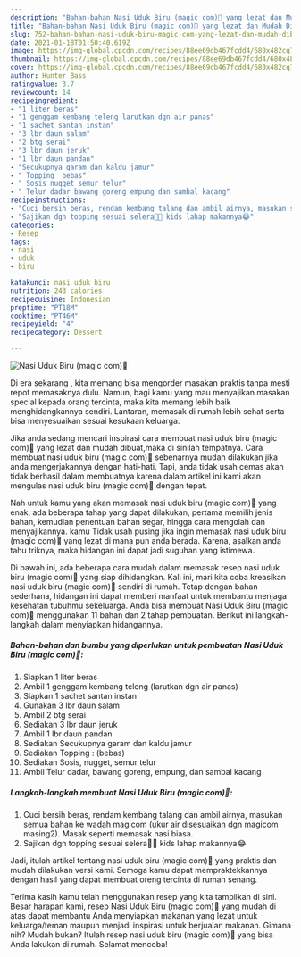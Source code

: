 ```yaml
---
description: "Bahan-bahan Nasi Uduk Biru (magic com)💙 yang lezat dan Mudah Dibuat"
title: "Bahan-bahan Nasi Uduk Biru (magic com)💙 yang lezat dan Mudah Dibuat"
slug: 752-bahan-bahan-nasi-uduk-biru-magic-com-yang-lezat-dan-mudah-dibuat
date: 2021-01-18T01:50:40.619Z
image: https://img-global.cpcdn.com/recipes/88ee69db467fcdd4/680x482cq70/nasi-uduk-biru-magic-com💙-foto-resep-utama.jpg
thumbnail: https://img-global.cpcdn.com/recipes/88ee69db467fcdd4/680x482cq70/nasi-uduk-biru-magic-com💙-foto-resep-utama.jpg
cover: https://img-global.cpcdn.com/recipes/88ee69db467fcdd4/680x482cq70/nasi-uduk-biru-magic-com💙-foto-resep-utama.jpg
author: Hunter Bass
ratingvalue: 3.7
reviewcount: 14
recipeingredient:
- "1 liter beras"
- "1 genggam kembang teleng larutkan dgn air panas"
- "1 sachet santan instan"
- "3 lbr daun salam"
- "2 btg serai"
- "3 lbr daun jeruk"
- "1 lbr daun pandan"
- "Secukupnya garam dan kaldu jamur"
- " Topping  bebas"
- " Sosis nugget semur telur"
- " Telur dadar bawang goreng empung dan sambal kacang"
recipeinstructions:
- "Cuci bersih beras, rendam kembang talang dan ambil airnya, masukan semua bahan ke wadah magicom (ukur air disesuaikan dgn magicom masing2). Masak seperti memasak nasi biasa."
- "Sajikan dgn topping sesuai selera💙💞 kids lahap makannya😂"
categories:
- Resep
tags:
- nasi
- uduk
- biru

katakunci: nasi uduk biru 
nutrition: 243 calories
recipecuisine: Indonesian
preptime: "PT18M"
cooktime: "PT46M"
recipeyield: "4"
recipecategory: Dessert

---
```



![Nasi Uduk Biru (magic com)💙](https://img-global.cpcdn.com/recipes/88ee69db467fcdd4/680x482cq70/nasi-uduk-biru-magic-com💙-foto-resep-utama.jpg)

Di era  sekarang , kita memang bisa mengorder masakan praktis tanpa mesti repot memasaknya dulu. Namun, bagi kamu yang mau menyajikan masakan special kepada orang tercinta, maka kita memang lebih baik menghidangkannya sendiri. Lantaran, memasak di rumah lebih sehat serta bisa menyesuaikan sesuai kesukaan keluarga.

Jika anda sedang mencari inspirasi cara membuat nasi uduk biru (magic com)💙 yang lezat dan mudah dibuat,maka di sinilah tempatnya. Cara membuat nasi uduk biru (magic com)💙  sebenarnya mudah dilakukan jika anda mengerjakannya dengan hati-hati. Tapi, anda tidak usah cemas akan tidak berhasil dalam membuatnya 
karena dalam artikel ini kami akan mengulas nasi uduk biru (magic com)💙 dengan tepat.  



Nah untuk kamu yang akan memasak nasi uduk biru (magic com)💙 yang enak, ada beberapa tahap yang dapat dilakukan, pertama memilih jenis bahan, kemudian penentuan bahan segar, hingga cara mengolah dan menyajikannya. kamu Tidak usah pusing jika ingin memasak nasi uduk biru (magic com)💙 yang lezat di mana pun anda berada. Karena, asalkan anda  tahu triknya, maka hidangan ini dapat jadi suguhan yang istimewa.

Di bawah ini, ada beberapa cara mudah dalam memasak resep nasi uduk biru (magic com)💙 yang siap dihidangkan. Kali ini, mari kita coba kreasikan nasi uduk biru (magic com)💙 sendiri di rumah. Tetap dengan bahan sederhana, hidangan ini dapat memberi manfaat untuk membantu menjaga kesehatan tubuhmu sekeluarga. Anda bisa membuat Nasi Uduk Biru (magic com)💙 menggunakan 11 bahan dan 2 tahap pembuatan. Berikut ini langkah-langkah dalam menyiapkan hidangannya.

<!--inarticleads1-->

##### Bahan-bahan dan bumbu yang diperlukan untuk pembuatan Nasi Uduk Biru (magic com)💙:

1. Siapkan 1 liter beras
1. Ambil 1 genggam kembang teleng (larutkan dgn air panas)
1. Siapkan 1 sachet santan instan
1. Gunakan 3 lbr daun salam
1. Ambil 2 btg serai
1. Sediakan 3 lbr daun jeruk
1. Ambil 1 lbr daun pandan
1. Sediakan Secukupnya garam dan kaldu jamur
1. Sediakan  Topping : (bebas)
1. Sediakan  Sosis, nugget, semur telur
1. Ambil  Telur dadar, bawang goreng, empung, dan sambal kacang




<!--inarticleads2-->

##### Langkah-langkah membuat Nasi Uduk Biru (magic com)💙:

1. Cuci bersih beras, rendam kembang talang dan ambil airnya, masukan semua bahan ke wadah magicom (ukur air disesuaikan dgn magicom masing2). Masak seperti memasak nasi biasa.
1. Sajikan dgn topping sesuai selera💙💞 kids lahap makannya😂




Jadi, itulah artikel tentang  nasi uduk biru (magic com)💙  yang praktis dan mudah dilakukan versi kami. Semoga kamu dapat mempraktekkannya dengan hasil yang dapat membuat oreng tercinta di rumah senang. 

Terima kasih kamu telah menggunakan resep yang kita tampilkan di sini. Besar harapan kami, resep  Nasi Uduk Biru (magic com)💙 yang mudah di atas dapat membantu Anda menyiapkan makanan yang lezat untuk keluarga/teman maupun menjadi inspirasi untuk berjualan makanan. Gimana nih? Mudah bukan? Itulah resep nasi uduk biru (magic com)💙 yang bisa Anda lakukan di rumah. Selamat mencoba!

